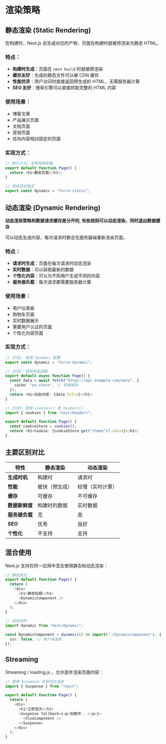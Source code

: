 # 渲染策略

## 静态渲染 (Static Rendering)

在构建时，Next.js 会生成对应的产物，页面在构建时就被预渲染为静态 HTML。

### 特点：

- **构建时生成**：页面在 `next build` 时就被预渲染
- **缓存友好**：生成的静态文件可以被 CDN 缓存
- **性能优异**：用户访问时直接返回预生成的 HTML，无需服务器计算
- **SEO 友好**：搜索引擎可以直接抓取完整的 HTML 内容

### 使用场景：

- 博客文章
- 产品展示页面
- 文档页面
- 营销页面
- 任何内容相对固定的页面

### 实现方式：

```typescript
// 默认行为，无需特殊配置
export default function Page() {
  return <h1>静态页面</h1>;
}

// 或者显式指定
export const dynamic = "force-static";
```

## 动态渲染 (Dynamic Rendering)

**动态渲染策略和数据请求缓存是分开的, 有些规则可以动态渲染，同时退出数据缓存**

可以动态生成内容，每次请求时都会在服务器端重新渲染页面。

### 特点：

- **请求时生成**：页面在每次请求时动态渲染
- **实时数据**：可以获取最新的数据
- **个性化内容**：可以为不同用户生成不同的内容
- **服务器负载**：每次请求都需要服务器计算

### 使用场景：

- 用户仪表板
- 购物车页面
- 实时数据展示
- 需要用户认证的页面
- 个性化内容页面

### 实现方式：

```typescript
// 方式1：使用 dynamic 配置
export const dynamic = "force-dynamic";

// 方式2：使用动态函数
export default async function Page() {
  const data = await fetch("https://api.example.com/data", {
    cache: "no-store", // 禁用缓存
  });
  return <h1>动态内容: {data.title}</h1>;
}

// 方式3：使用 cookies() 或 headers()
import { cookies } from "next/headers";

export default function Page() {
  const cookieStore = cookies();
  return <h1>Cookie: {cookieStore.get("theme")?.value}</h1>;
}
```

## 主要区别对比

| 特性           | 静态渲染       | 动态渲染         |
| -------------- | -------------- | ---------------- |
| **生成时机**   | 构建时         | 请求时           |
| **性能**       | 极快（预生成） | 较慢（实时计算） |
| **缓存**       | 可缓存         | 不可缓存         |
| **数据新鲜度** | 构建时的数据   | 实时数据         |
| **服务器负载** | 无             | 高               |
| **SEO**        | 优秀           | 良好             |
| **个性化**     | 不支持         | 支持             |

## 混合使用

Next.js 支持在同一应用中混合使用静态和动态渲染：

```typescript
// 静态部分
export default function Page() {
  return (
    <div>
      <h1>静态标题</h1>
      <DynamicComponent />
    </div>
  );
}

// 动态组件
import dynamic from "next/dynamic";

const DynamicComponent = dynamic(() => import("./DynamicComponent"), {
  ssr: false, // 客户端渲染
});
```

## Streaming

Streaming / loading.js ，允许逐步渲染页面内容：

```typescript
// 使用 Suspense 实现流式渲染
import { Suspense } from "react";

export default function Page() {
  return (
    <div>
      <h1>立即显示</h1>
      <Suspense fallback={<p>加载中...</p>}>
        <SlowComponent />
      </Suspense>
    </div>
  );
}
```
